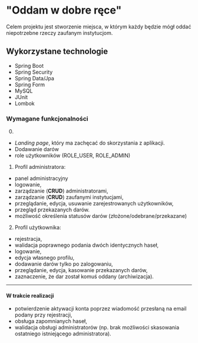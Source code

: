<h1>"Oddam w dobre ręce"</h1>

Celem projektu jest stworzenie miejsca, w którym każdy będzie mógł oddać niepotrzebne rzeczy zaufanym instytucjom.

<h2>Wykorzystane technologie</h2>

<ul>
  <li>Spring Boot</li>
  <li>Spring Security</li>
  <li>Spring Data/Jpa</li>
  <li>Spring Form</li>
  <li>MySQL</li>
  <li>JUnit</li>
  <li>Lombok</li>
</ul>

<h3>Wymagane funkcjonalności</h3>

0. 
- *Landing page*, który ma zachęcać do skorzystania z aplikacji.
- Dodawanie darów
- role użytkowników (ROLE_USER, ROLE_ADMIN)

1. Profil administratora:
 - panel administracyjny
 - logowanie,
 - zarządzanie (**CRUD**) administratorami,
 - zarządzanie (**CRUD**) zaufanymi instytucjami,
 - przeglądanie, edycja, usuwanie zarejestrowanych użytkowników,
 - przegląd przekazanych darów.
 - możliwość określenia statusów darów (złożone/odebrane/przekazane)
2. Profil użytkownika:
 - rejestracja,
 - walidacja poprawnego podania dwóch identycznych haseł,
 - logowanie,
 - edycja własnego profilu,
 - dodawanie darów tylko po zalogowaniu,
 - przeglądanie, edycja, kasowanie przekazanych darów,
 - zaznaczenie, że dar został komuś oddany (archiwizacja).

-----------------------------------------------------------------

 <h4>W trakcie realizacji</h4>
 
- potwierdzenie aktywacji konta poprzez wiadomość przesłaną na email podany przy rejestracji,
- obsługa zapomnianych haseł,
- walidacja obsługi administratorów (np. brak możliwości skasowania ostatniego istniejącego administratora).
